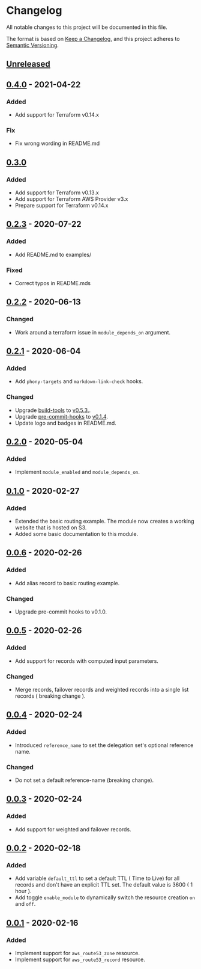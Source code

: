 # Changelog
All notable changes to this project will be documented in this file.

The format is based on [Keep a Changelog](https://keepachangelog.com/en/1.0.0/),
and this project adheres to [Semantic Versioning](https://semver.org/spec/v2.0.0.html).

## [Unreleased]

## [0.4.0] - 2021-04-22
### Added
- Add support for Terraform v0.14.x
### Fix
- Fix wrong wording in README.md

## [0.3.0]
### Added
- Add support for Terraform v0.13.x
- Add support for Terraform AWS Provider v3.x
- Prepare support for Terraform v0.14.x

## [0.2.3] - 2020-07-22
### Added
- Add README.md to examples/
### Fixed
- Correct typos in README.mds

## [0.2.2] - 2020-06-13
### Changed
- Work around a terraform issue in `module_depends_on` argument.

## [0.2.1] - 2020-06-04
### Added
- Add `phony-targets` and `markdown-link-check` hooks.
### Changed
- Upgrade [build-tools](https://github.com/mineiros-io/build-tools) to
  [v0.5.3.](https://github.com/mineiros-io/build-tools/releases/tag/v0.5.3).
- Upgrade [pre-commit-hooks](https://github.com/mineiros-io/pre-commit-hooks) to
  [v0.1.4](https://github.com/mineiros-io/pre-commit-hooks/releases/tag/v0.1.4).
- Update logo and badges in README.md.

## [0.2.0] - 2020-05-04
### Added
- Implement `module_enabled` and `module_depends_on`.

## [0.1.0] - 2020-02-27
### Added
- Extended the basic routing example.
  The module now creates a working website that is hosted on S3.
- Added some basic documentation to this module.

## [0.0.6] - 2020-02-26
### Added
- Add alias record to basic routing example.
### Changed
- Upgrade pre-commit hooks to v0.1.0.

## [0.0.5] - 2020-02-26
### Added
- Add support for records with computed input parameters.
### Changed
- Merge records, failover records and weighted records into a single list records ( breaking change ).

## [0.0.4] - 2020-02-24
### Added
- Introduced `reference_name` to set the delegation set's optional reference name.
### Changed
- Do not set a default reference-name (breaking change).

## [0.0.3] - 2020-02-24
### Added
- Add support for weighted and failover records.

## [0.0.2] - 2020-02-18
### Added
- Add variable `default_ttl` to set a default TTL ( Time to Live) for all records
  and don't have an explicit TTL set. The default value is 3600 ( 1 hour ).
- Add toggle `enable_module` to dynamically switch the resource creation `on` and `off`.

## [0.0.1] - 2020-02-16
### Added
- Implement support for `aws_route53_zone` resource.
- Implement support for `aws_route53_record` resource.

<!-- markdown-link-check-disable -->
[Unreleased]: https://github.com/mineiros-io/terraform-aws-route53/compare/v0.4.0...HEAD
[0.4.0]: https://github.com/mineiros-io/terraform-aws-route53/compare/v0.3.0...v0.4.0
<!-- markdown-link-check-enable -->
[0.3.0]: https://github.com/mineiros-io/terraform-aws-route53/compare/v0.2.3...v0.3.0
[0.2.3]: https://github.com/mineiros-io/terraform-aws-route53/compare/v0.2.2...v0.2.3
[0.2.2]: https://github.com/mineiros-io/terraform-aws-route53/compare/v0.2.1...v0.2.2
[0.2.1]: https://github.com/mineiros-io/terraform-aws-route53/compare/v0.2.0...v0.2.1
[0.2.0]: https://github.com/mineiros-io/terraform-aws-route53/compare/v0.1.0...v0.2.0
[0.1.0]: https://github.com/mineiros-io/terraform-aws-route53/compare/v0.0.6...v0.1.0
[0.0.6]: https://github.com/mineiros-io/terraform-aws-route53/compare/v0.0.5...v0.0.6
[0.0.5]: https://github.com/mineiros-io/terraform-aws-route53/compare/v0.0.4...v0.0.5
[0.0.4]: https://github.com/mineiros-io/terraform-aws-route53/compare/v0.0.3...v0.0.4
[0.0.3]: https://github.com/mineiros-io/terraform-aws-route53/compare/v0.0.2...v0.0.3
[0.0.2]: https://github.com/mineiros-io/terraform-aws-route53/compare/v0.0.1...v0.0.2
[0.0.1]: https://github.com/mineiros-io/terraform-aws-route53/releases/tag/v0.0.1

